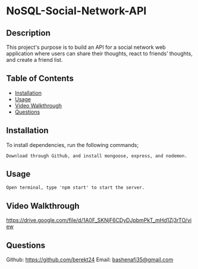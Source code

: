 # NoSQL-Social-Network-API

## Description
This project's purpose is to build an API for a social network web application where users can share their thoughts, react to friends’ thoughts, and create a friend list.

  ## Table of Contents
  * [Installation](#Installation)
  * [Usage](#Usage)
  * [Video Walkthrough](#video-walkthrough)
  * [Questions](#questions)
  
  ## Installation
  To install dependencies, run the following commands;

    Download through Github, and install mongoose, express, and nodemon.

  ## Usage
    Open terminal, type 'npm start' to start the server.

  ## Video Walkthrough 
https://drive.google.com/file/d/1A0F_SKNjF6CDyDJpbmPkT_mHd1Zj3rTO/view

  ## Questions
Github: https://github.com/berekt24
Email: bashenafi35@gmail.com